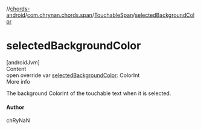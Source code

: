 //[chords-android](../../../index.md)/[com.chrynan.chords.span](../index.md)/[TouchableSpan](index.md)/[selectedBackgroundColor](selected-background-color.md)



# selectedBackgroundColor  
[androidJvm]  
Content  
open override var [selectedBackgroundColor](selected-background-color.md): ColorInt  
More info  


The background ColorInt of the touchable text when it is selected.



#### Author  


chRyNaN

  



